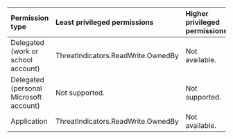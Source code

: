 |Permission type|Least privileged permissions|Higher privileged permissions|
|:---|:---|:---|
|Delegated (work or school account)|ThreatIndicators.ReadWrite.OwnedBy|Not available.|
|Delegated (personal Microsoft account)|Not supported.|Not supported.|
|Application|ThreatIndicators.ReadWrite.OwnedBy|Not available.|